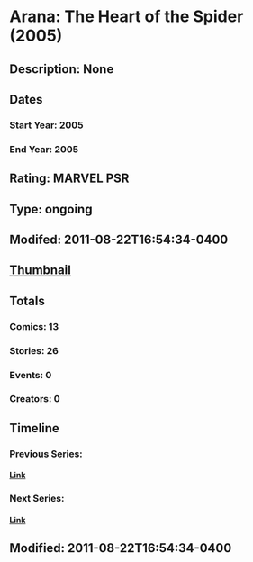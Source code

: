 # Arana: The Heart of the Spider (2005)
## Description: None
## Dates
### Start Year: 2005
### End Year: 2005
## Rating: MARVEL PSR
## Type: ongoing
## Modifed: 2011-08-22T16:54:34-0400
## [Thumbnail](http://i.annihil.us/u/prod/marvel/i/mg/0/03/5a85d85222050.jpg)
## Totals
### Comics: 13
### Stories: 26
### Events: 0
### Creators: 0
## Timeline
### Previous Series: 
#### [Link]()
### Next Series: 
#### [Link]()
## Modified: 2011-08-22T16:54:34-0400